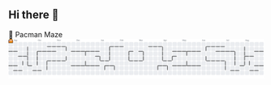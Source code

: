 ## Hi there 👋

<!--
**bossjobmatt/bossjobmatt** is a ✨ _special_ ✨ repository because its `README.md` (this file) appears on your GitHub profile.

Here are some ideas to get you started:

- 🔭 I’m currently working on ...
- 🌱 I’m currently learning ...
- 👯 I’m looking to collaborate on ...
- 🤔 I’m looking for help with ...
- 💬 Ask me about ...
- 📫 How to reach me: ...
- 😄 Pronouns: ...
- ⚡ Fun fact: ...
-->


👾 Pacman Maze
<picture>
  <source media="(prefers-color-scheme: light)" srcset="https://raw.githubusercontent.com/bossjobmatt/bossjobmatt/snake/pacman-contribution-graph.svg">
  <source media="(prefers-color-scheme: dark)" srcset="https://raw.githubusercontent.com/bossjobmatt/bossjobmatt/snake/pacman-contribution-graph-dark.svg">
  <img alt="吃豆人风格贡献图" src="https://raw.githubusercontent.com/bossjobmatt/bossjobmatt/snake/pacman-contribution-graph.svg">
</picture>
